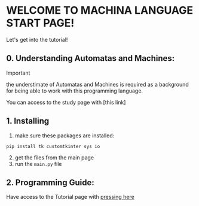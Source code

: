 # WELCOME TO MACHINA LANGUAGE START PAGE!

Let's get into the tutorial!

## 0. Understanding Automatas and Machines:

> [!IMPORTANT]
> the understimate of Automatas and Machines is required as a background for being able to work with this programming language.

You can access to the study page with [this link]

## 1. Installing

1. make sure these packages are installed:
```
pip install tk customtkinter sys io
```

2. get the files from the main page
3. run the ```main.py``` file


## 2. Programming Guide:

Have access to the Tutorial page with [pressing here](https://github.com/devtracer/Machina-Language/blob/main/docs/Tutorial/Tutorial.md)
